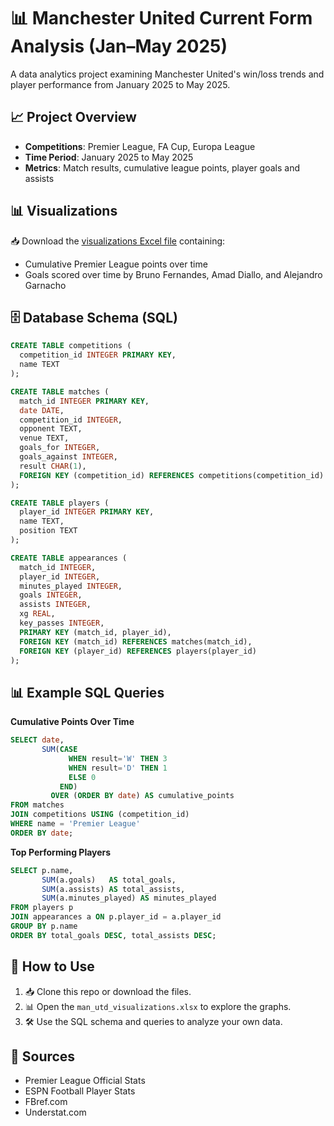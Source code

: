 
# 📊 Manchester United Current Form Analysis (Jan–May 2025)

A data analytics project examining Manchester United's win/loss trends and player performance from January 2025 to May 2025.

## 📈 Project Overview

- **Competitions**: Premier League, FA Cup, Europa League
- **Time Period**: January 2025 to May 2025
- **Metrics**: Match results, cumulative league points, player goals and assists

## 📊 Visualizations

📥 Download the [visualizations Excel file](./man_utd_visualizations.xlsx) containing:
- Cumulative Premier League points over time
- Goals scored over time by Bruno Fernandes, Amad Diallo, and Alejandro Garnacho

## 🗄️ Database Schema (SQL)

```sql
CREATE TABLE competitions (
  competition_id INTEGER PRIMARY KEY,
  name TEXT
);

CREATE TABLE matches (
  match_id INTEGER PRIMARY KEY,
  date DATE,
  competition_id INTEGER,
  opponent TEXT,
  venue TEXT,
  goals_for INTEGER,
  goals_against INTEGER,
  result CHAR(1),
  FOREIGN KEY (competition_id) REFERENCES competitions(competition_id)
);

CREATE TABLE players (
  player_id INTEGER PRIMARY KEY,
  name TEXT,
  position TEXT
);

CREATE TABLE appearances (
  match_id INTEGER,
  player_id INTEGER,
  minutes_played INTEGER,
  goals INTEGER,
  assists INTEGER,
  xg REAL,
  key_passes INTEGER,
  PRIMARY KEY (match_id, player_id),
  FOREIGN KEY (match_id) REFERENCES matches(match_id),
  FOREIGN KEY (player_id) REFERENCES players(player_id)
);
```

## 📊 Example SQL Queries

**Cumulative Points Over Time**
```sql
SELECT date,
       SUM(CASE 
             WHEN result='W' THEN 3 
             WHEN result='D' THEN 1 
             ELSE 0 
           END)
         OVER (ORDER BY date) AS cumulative_points
FROM matches
JOIN competitions USING (competition_id)
WHERE name = 'Premier League'
ORDER BY date;
```

**Top Performing Players**
```sql
SELECT p.name,
       SUM(a.goals)   AS total_goals,
       SUM(a.assists) AS total_assists,
       SUM(a.minutes_played) AS minutes_played
FROM players p
JOIN appearances a ON p.player_id = a.player_id
GROUP BY p.name
ORDER BY total_goals DESC, total_assists DESC;
```

## 📌 How to Use

1. 📥 Clone this repo or download the files.
2. 📊 Open the `man_utd_visualizations.xlsx` to explore the graphs.
3. 🛠️ Use the SQL schema and queries to analyze your own data.

## 📖 Sources

- Premier League Official Stats
- ESPN Football Player Stats
- FBref.com
- Understat.com
